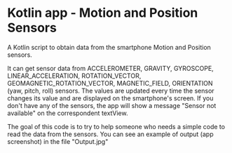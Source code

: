 # Kotlin app - Motion and Position Sensors
A Kotlin script to obtain data from the smartphone Motion and Position sensors.

It can get sensor data from ACCELEROMETER, GRAVITY, GYROSCOPE, LINEAR_ACCELERATION, ROTATION_VECTOR, GEOMAGNETIC_ROTATION_VECTOR, MAGNETIC_FIELD, ORIENTATION (yaw, pitch, roll) 
sensors. The values are updated every time the sensor changes its value and are displayed on the smartphone's screen. 
If you don't have any of the sensors, the app will show a message "Sensor not available" on the correspondent textView.

The goal of this code is to try to help someone who needs a simple code to read the data from the sensors.
You can see an example of output (app screenshot) in the file "Output.jpg"
